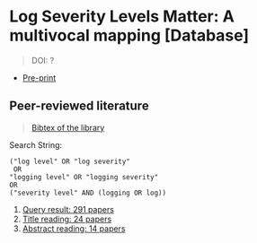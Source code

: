 # Log Severity Levels Matter: A multivocal mapping  \[Database\]
> DOI: ?

* [Pre-print](?)


## Peer-reviewed literature
> [Bibtex of the library](all-papers-final.bib)

Search String:
```
("log level" OR "log severity" 
 OR 
"logging level" OR "logging severity"
OR 
("severity level" AND (logging OR log))
 ```

1. [Query result: 291 papers](peer-reviewed-literature/step1-studies-query.csv)
2. [Title reading: 24 papers](peer-reviewed-literature/step2-studies-title-reading.csv)
3. [Abstract reading: 14 papers](peer-reviewed-literature/step2-studies-title-reading.csv)